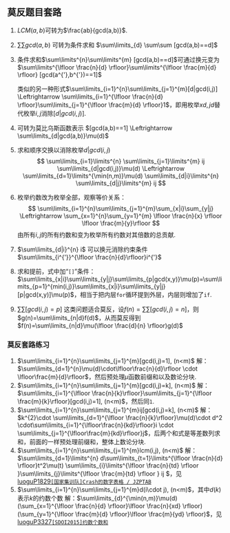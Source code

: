 ## 莫反题目套路

1. $LCM(a,b)$可转为$\frac{ab}{gcd(a,b)}$.
1. $\sum \sum gcd(a,b)$ 可转为条件求和 $\sum\limits_{d} \sum\sum [gcd(a,b)==d]$
1. 条件求和$\sum\limits^{n}\sum\limits^{m} [gcd(a,b)==d]$可通过换元变为$\sum\limits^{\lfloor \frac{n}{d} \rfloor}\sum\limits^{\lfloor \frac{m}{d} \rfloor} [gcd(a^{'},b^{'})==1]$  
    
    类似的另一种形式$\sum\limits_{i=1}^{n}\sum\limits_{j=1}^{m}[d|gcd(i,j)] \Leftrightarrow \sum\limits_{i=1}^{\lfloor \frac{n}{d} \rfloor}\sum\limits_{j=1}^{\lfloor \frac{m}{d} \rfloor}1$，即用枚举$xd,jd$替代枚举$i,j$消除$[d|gcd(i,j)]$.

1. 可转为莫比乌斯函数表示 $[gcd(a,b)==1] \Leftrightarrow \sum\limits_{d|gcd(a,b)}\mu(d)$
1. 求和顺序交换以消除枚举$d|gcd(i,j)$
    $$
    \sum\limits_{i=1}\limits^{n}
    \sum\limits_{j=1}\limits^{m} ij
    \sum\limits_{d|gcd(i,j)}\mu(d)
    \Leftrightarrow
    \sum\limits_{d=1}\limits^{\min(n,m)}\mu(d) 
    \sum\limits_{d|i}\limits^{n}
    \sum\limits_{d|j}\limits^{m} ij 
    $$
1. 枚举约数改为枚举全部，观察等价关系：
    $$
    \sum\limits_{i=1}^{n}\sum\limits_{j=1}^{m}\sum_{x|i}\sum_{y|j}
    \Leftrightarrow
    \sum_{x=1}^{n}\sum_{y=1}^{m} \lfloor \frac{n}{x} \rfloor \lfloor \frac{m}{y}\rfloor
    $$
    由所有$i,j$的所有约数和变为枚举所有约数对其倍数的总贡献.

1. $\sum\limits_{d|i}^{n} i$ 可以换元消除约束条件 $\sum\limits_{i^{'}}^{\lfloor \frac{n}{d}\rfloor}i^{'}$
1. 求和提前，式中加“`[]`”条件： $\sum\limits_{x|i}\sum\limits_{y|j}\sum\limits_{p|gcd(x,y)}\mu(p)=\sum\limits_{p=1}^{min(i,j)}\sum\limits_{x|i}\sum\limits_{y|j}[p|gcd(x,y)]\mu(p)$，相当于把内层`for`循环提到外层，内层则增加了`if`.
1. $\sum\sum [gcd(i,j)=p]$ 这类问题适合莫反，设$f(n)=\sum\sum[gcd(i,j)=n]$，则$g(n)=\sum\limits_{n|d}f(d)$，从而莫反得到$f(n)=\sum\limits_{n|d}\mu(\lfloor \frac{d}{n} \rfloor)g(d)$


### 莫反套路练习

1. $\sum\limits_{i=1}^{n}\sum\limits_{j=1}^{m}[gcd(i,j)=1], (n<m)$
    解：$\sum\limits_{d=1}^{n}\mu(d)\cdot\lfloor\frac{n}{d}\rfloor \cdot \lfloor\frac{m}{d}\rfloor$，然后预处理$\mu$函数前缀和以及数论分块. 
1. $\sum\limits_{i=1}^{n}\sum\limits_{j=1}^{m}[gcd(i,j)=k], (n<m)$
    解：$\sum\limits_{i=1}^{\lfloor \frac{n}{k}\rfloor}\sum\limits_{j=1}^{\lfloor \frac{m}{k}\rfloor}[gcd(i,j)=1], (n<m)$，然后同`1`.
1. $\sum\limits_{i=1}^{n}\sum\limits_{j=1}^{m}ij[gcd(i,j)=k], (n<m)$
    解：$k^{2}\cdot \sum\limits_{d=1}^{\lfloor \frac{n}{k}\rfloor}\mu(d)\cdot d^2 \cdot\sum\limits_{i=1}^{\lfloor\frac{n}{kd}\rfloor}i \cdot \sum\limits_{j=1}^{\lfloor\frac{m}{kd}\rfloor}j$，后两个和式是等差数列求和，前面的一样预处理前缀和，整体上数论分块.
1. $\sum\limits_{i=1}^{n}\sum\limits_{j=1}^{m}lcm(i,j), (n<m)$
    解：$\sum\limits_{d=1}\limits^{n} d\sum\limits_{t=1}\limits^{\lfloor \frac{n}{d} \rfloor}t^2\mu(t) \sum\limits_{i}\limits^{\lfloor \frac{n}{td} \rfloor }\sum\limits_{j}\limits^{\lfloor \frac{m}{td} \rfloor } ij $，见 [luoguP1829`[国家集训队]Crash的数字表格 / JZPTAB`](./luoguP1829.md)
1. $\sum\limits_{i=1}^{n}\sum\limits_{j=1}^{m}d(i\cdot j), (n<m)$，其中$d(k)$表示$k$的约数个数
    解：$\sum\limits_{d}^{\min(n,m)}\mu(d)(\sum_{x=1}^{\lfloor \frac{n}{d} \rfloor}\lfloor \frac{n}{xd} \rfloor)(\sum_{y=1}^{\lfloor \frac{m}{d} \rfloor}\lfloor \frac{m}{yd} \rfloor)$，见[luoguP3327`[SDOI2015]约数个数和`](./luoguP3327.md)